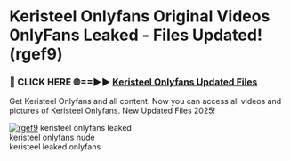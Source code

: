 # Keristeel Onlyfans Original Videos 0nlyFans Leaked - Files Updated! (rgef9)

<h3>🔴 CLICK HERE 🌐==►► <a href="https://tinyurl.com/2jnfzry5" rel="nofollow">Keristeel Onlyfans Updated Files</a></h3>

Get Keristeel Onlyfans and all content. Now you can access all videos and pictures of Keristeel Onlyfans. New Updated Files 2025!

[![rgef9](https://i.imgur.com/GyGTBgg.gif)](https://tinyurl.com/2jnfzry5)
keristeel onlyfans leaked<br>
keristeel onlyfans nude<br>
keristeel leaked onlyfans
